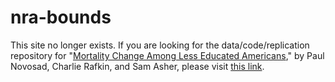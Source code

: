 # nra-bounds
This site no longer exists. If you are looking for the data/code/replication repository for "[Mortality Change Among Less Educated Americans](https://www.dartmouth.edu/~novosad/nra-mortality.pdf)," by Paul Novosad, Charlie Rafkin, and Sam Asher, please visit [this link](https://github.com/devdatalab/paper-nra-mortality).
